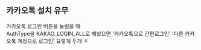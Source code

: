 ## 카카오톡 설치 유무
카카오톡 로그인 버튼을 눌렀을 때 <br>
AuthType을 KAKAO_LOGIN_ALL로 해놨으면
'카카오톡으로 간편로그인' 
'다른 카카오톡 계정으로 로그인'
요렇게 두개 ㅈ
<!--stackedit_data:
eyJoaXN0b3J5IjpbLTUzNzc5OTU0MV19
-->